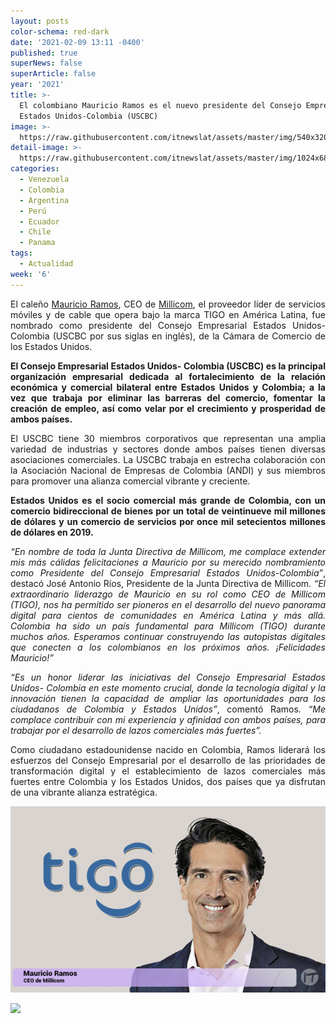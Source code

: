 ```yaml
---
layout: posts
color-schema: red-dark
date: '2021-02-09 13:11 -0400'
published: true
superNews: false
superArticle: false
year: '2021'
title: >-
  El colombiano Mauricio Ramos es el nuevo presidente del Consejo Empresarial
  Estados Unidos-Colombia (USCBC)
image: >-
  https://raw.githubusercontent.com/itnewslat/assets/master/img/540x320/Mauricio-Ramos-p.jpg
detail-image: >-
  https://raw.githubusercontent.com/itnewslat/assets/master/img/1024x680/Mauricio-Ramos-g.jpg
categories:
  - Venezuela
  - Colombia
  - Argentina
  - Perú
  - Ecuador
  - Chile
  - Panama
tags:
  - Actualidad
week: '6'
---
```

<p style="text-align: justify;">El caleño <a href="https://www.millicom.com/our-company/leadership/the-executive-team/mauricio-ramos/">Mauricio Ramos</a>, CEO de <a href="https://www.millicom.com/">Millicom</a>, el proveedor líder de servicios móviles y de cable que opera bajo la marca TIGO en América Latina, fue nombrado como presidente del Consejo Empresarial Estados Unidos-Colombia (USCBC por sus siglas en inglés), de la Cámara de Comercio de los Estados Unidos.</p>
<p style="text-align: justify;"><strong>El Consejo Empresarial Estados Unidos- Colombia (USCBC) es la principal organización empresarial dedicada al fortalecimiento de la relación económica y comercial bilateral entre Estados Unidos y Colombia; a la vez que trabaja por eliminar las barreras del comercio, fomentar la creación de empleo, así como velar por el crecimiento y prosperidad de ambos países. </strong></p>
<p style="text-align: justify;">El USCBC tiene 30 miembros corporativos que representan una amplia variedad de industrias y sectores donde ambos países tienen diversas asociaciones comerciales. La USCBC trabaja en estrecha colaboración con la Asociación Nacional de Empresas de Colombia (ANDI) y sus miembros para promover una alianza comercial vibrante y creciente.</p>
<p style="text-align: justify;"><strong>Estados Unidos es el socio comercial más grande de Colombia, con un comercio bidireccional de bienes por un total de veintinueve mil millones de dólares y un comercio de servicios por once mil setecientos millones de dólares en 2019. </strong></p>
<p style="text-align: justify;"><em>“En nombre de toda la Junta Directiva de Millicom, me complace extender mis más cálidas felicitaciones a Mauricio por su merecido nombramiento como Presidente del Consejo Empresarial Estados Unidos-Colombia”</em>, destacó José Antonio Ríos, Presidente de la Junta Directiva de Millicom. <em>“El extraordinario liderazgo de Mauricio en su rol como CEO de Millicom (TIGO), nos ha permitido ser pioneros en el desarrollo del nuevo panorama digital para cientos de comunidades en América Latina y más allá. Colombia ha sido un país fundamental para Millicom (TIGO) durante muchos años. Esperamos continuar construyendo las autopistas digitales que conecten a los colombianos en los próximos años. </em><em>¡Felicidades Mauricio!” </em></p>
<p style="text-align: justify;"><em>“Es un honor liderar las iniciativas del Consejo Empresarial Estados Unidos- Colombia en este momento crucial, donde la tecnología digital y la innovación tienen la capacidad de ampliar las oportunidades para los ciudadanos de Colombia y Estados Unidos”</em>, comentó Ramos. <em>“Me complace contribuir con mi experiencia y afinidad con ambos países, para trabajar por el desarrollo de lazos comerciales más fuertes”. </em></p>
<p style="text-align: justify;">Como ciudadano estadounidense nacido en Colombia, Ramos liderará los esfuerzos del Consejo Empresarial por el desarrollo de las prioridades de transformación digital y el establecimiento de lazos comerciales más fuertes entre Colombia y los Estados Unidos, dos países que ya disfrutan de una vibrante alianza estratégica.</p>

![](https://raw.githubusercontent.com/itnewslat/assets/master/img/540x320/Mauricio-Ramos-p.jpg)

<img src="https://tracker.metricool.com/c3po.jpg?hash=56f88a41e39ab42c063cc51676587a04"/>